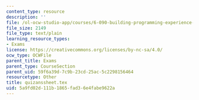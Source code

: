 ```yaml
---
content_type: resource
description: ''
file: /ol-ocw-studio-app/courses/6-090-building-programming-experience-a-lead-in-to-6-001-january-iap-2005/5a9fd02d111b1865fad36e4fabe9622a_quizanssheet.tex
file_size: 2149
file_type: text/plain
learning_resource_types:
- Exams
license: https://creativecommons.org/licenses/by-nc-sa/4.0/
ocw_type: OCWFile
parent_title: Exams
parent_type: CourseSection
parent_uid: 59f6a39d-7c9b-23cd-25ac-5c2298156464
resourcetype: Other
title: quizanssheet.tex
uid: 5a9fd02d-111b-1865-fad3-6e4fabe9622a
---
```

